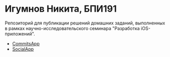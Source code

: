 # Игумнов Никита, БПИ191

Репозиторий для публикации решений домашних заданий, выполненных в рамках научно-исследовательского семинара "Разработка iOS-приложений".

 - [CommitsApp](./CommitsApp)
 - [SocialApp](./SocialApp)

